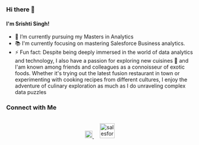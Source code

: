 
### Hi there 👋 

#### I'm Srishti Singh! 

- 🔭 I’m currently pursuing my Masters in Analytics
- 📚 I'm currently focusing on mastering Salesforce Business analytics.
- ⚡ Fun fact: Despite being deeply immersed in the world of data analytics and technology, I also have a passion for exploring new cuisines 🍲 and I'am known among friends and colleagues as a connoisseur of exotic foods. Whether it's trying out the latest fusion restaurant in town or experimenting with cooking recipes from different cultures, I enjoy the adventure of culinary exploration as much as I do unraveling complex data puzzles

### Connect with Me
<br>
<div align="center">
  <a href="https://www.linkedin.com/in/srishti-singh01/" target="_blank">
    <img src="https://upload.wikimedia.org/wikipedia/commons/1/19/LinkedIn_logo.svg" height="20" alt="linkedin"  />
  </a>
&nbsp &nbsp
  <a href="https://www.salesforce.com/trailblazer/srishtisingh" target="_blank">
    <img src="https://static.wikia.nocookie.net/logopedia/images/b/b1/Trailhead_old.svg/revision/latest?cb=20210528175818" height="40" alt="salesforce"  />
  </a>
</div>

<!--
**srishtisingh34/srishtisingh34** is a ✨ _special_ ✨ repository because its `README.md` (this file) appears on your GitHub profile.

Here are some ideas to get you started:

- 🔭 I’m currently pursuing my Mastets ...
- 🌱 I’m currently learning ...
- 👯 I’m looking to collaborate on ...
- 🤔 I’m looking for help with ...
- 💬 Ask me about ...
- 📫 How to reach me: ...
- 😄 Pronouns: ...
- ⚡ Fun fact: ...
-->
